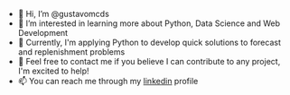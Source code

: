 - 👋 Hi, I’m @gustavomcds
- 👀 I’m interested in learning more about Python, Data Science and Web Development
- 🌱 Currently, I'm applying Python to develop quick solutions to forecast and replenishment problems
- 💞️ Feel free to contact me if you believe I can contribute to any project, I'm excited to help!
- 📫 You can reach me through my <a href="https://www.linkedin.com/in/gustavo-machado-da-silva/">linkedin</a> profile

<!---
gustavomcds/gustavomcds is a ✨ special ✨ repository because its `README.md` (this file) appears on your GitHub profile.
You can click the Preview link to take a look at your changes.
--->
